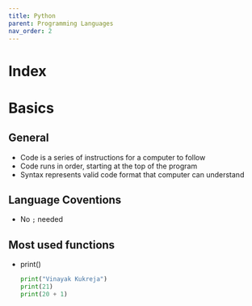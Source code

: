 ```yaml
---
title: Python
parent: Programming Languages
nav_order: 2
---
```


# Index

# Basics

## General

- Code is a series of instructions for a computer to follow
- Code runs in order, starting at the top of the program
- Syntax represents valid code format that computer can understand

## Language Coventions

- No `;` needed

## Most used functions

- print() 
    ```python
    print("Vinayak Kukreja")
    print(21)
    print(20 + 1)
    ```